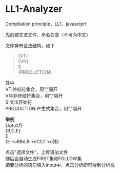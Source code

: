 # LL1-Analyzer
Compilation principle，LL1，javasciprt

先创建文法文件，命名任意（不可为中文）  

文件存有语法结构，如下  

> {VT}  
> {VN}  
> S  
> {PRODUCTION}  

其中  
VT:终结符集合，用","隔开  
VN:非终结符集合，用","隔开  
S:文法开始符  
PRODUCTION:产生式集合，用","隔开  

**举例**  
{a,e,d,f}  
{B,C,E}  
E  
{E->aBBd,B->eCf,C->d|$}  

点击"选择文件"，上传语法文件  
随后会自动生成FIRST集和FOLLOW集  
把要分析的语句填入input中，点击分析即可得到分析栈
